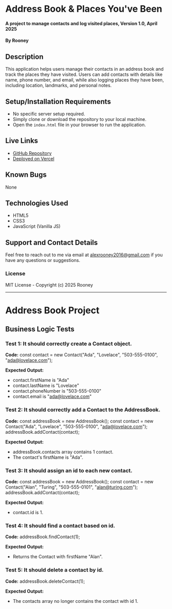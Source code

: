 # Address Book & Places You've Been  
#### A project to manage contacts and log visited places, Version 1.0, April 2025  
#### By **Rooney**

## Description  
This application helps users manage their contacts in an address book and track the places they have visited. Users can add contacts with details like name, phone number, and email, while also logging places they have been, including location, landmarks, and personal notes.

## Setup/Installation Requirements  
- No specific server setup required.
- Simply clone or download the repository to your local machine.
- Open the `index.html` file in your browser to run the application.

## Live Links  
- [GitHub Repository](https://rroon3y.github.io/address-book-project/)  
- [Deployed on Vercel](https://address-book-project-sigma.vercel.app/)


## Known Bugs  
None

## Technologies Used  
- HTML5  
- CSS3  
- JavaScript (Vanilla JS)

## Support and Contact Details  
Feel free to reach out to me via email at alexrooney2016@gmail.com if you have any questions or suggestions.

### License  
MIT License - Copyright (c) 2025 Rooney

---

# Address Book Project

## Business Logic Tests

### Test 1: It should correctly create a Contact object.
**Code:**
const contact = new Contact("Ada", "Lovelace", "503-555-0100", "ada@lovelace.com");

**Expected Output:**
- contact.firstName is "Ada"
- contact.lastName is "Lovelace"
- contact.phoneNumber is "503-555-0100"
- contact.email is "ada@lovelace.com"


### Test 2: It should correctly add a Contact to the AddressBook.
**Code:**
const addressBook = new AddressBook();
const contact = new Contact("Ada", "Lovelace", "503-555-0100", "ada@lovelace.com");
addressBook.addContact(contact);

**Expected Output:**
- addressBook.contacts array contains 1 contact.
- The contact's firstName is "Ada".

### Test 3: It should assign an id to each new contact.
**Code:**
const addressBook = new AddressBook();
const contact = new Contact("Alan", "Turing", "503-555-0101", "alan@turing.com");
addressBook.addContact(contact);

**Expected Output:**
- contact.id is 1.

### Test 4: It should find a contact based on id.
**Code:**
addressBook.findContact(1);

**Expected Output:**
- Returns the Contact with firstName "Alan".

### Test 5: It should delete a contact by id.
**Code:**
addressBook.deleteContact(1);

**Expected Output:**
- The contacts array no longer contains the contact with id 1.
